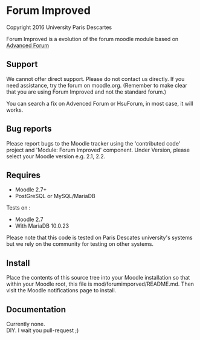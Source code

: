 # Forum Improved

Copyright 2016 University Paris Descartes

Forum Improved is a evolution of the forum moodle module based on [Advanced Forum](https://github.com/moodlerooms/moodle-mod_hsuforum/)


Support
-------

We cannot offer direct support. Please do not contact us directly. If you
need assistance, try the forum on moodle.org. (Remember to make clear
that you are using Forum Improved and not the standard forum.)

You can search a fix on Advenced Forum or HsuForum, in most case, it will works.


Bug reports
-----------

Please report bugs to the Moodle tracker using the 'contributed code' project
and 'Module: Forum Improved' component. Under Version, please select your Moodle
version e.g. 2.1, 2.2.


Requires
--------

* Moodle 2.7+
* PostGreSQL or MySQL/MariaDB

Tests on :
* Moodle 2.7
* With MariaDB 10.0.23

Please note that this code is tested on Paris Descates university's systems but
we rely on the community for testing on other systems.


Install
-------

Place the contents of this source tree into your Moodle installation so that
within your Moodle root, this file is mod/forumimporved/README.md. Then visit the
Moodle notifications page to install.


Documentation
-------------

Currently none.  
DIY. I wait you pull-request ;)

